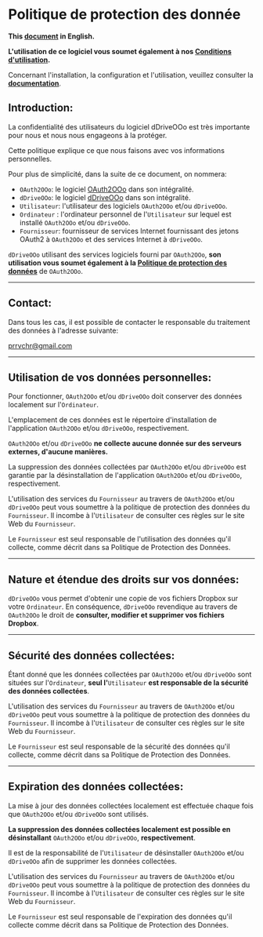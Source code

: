 <!--
╔════════════════════════════════════════════════════════════════════════════════════╗
║                                                                                    ║
║   Copyright (c) 2020-25 https://prrvchr.github.io                                  ║
║                                                                                    ║
║   Permission is hereby granted, free of charge, to any person obtaining            ║
║   a copy of this software and associated documentation files (the "Software"),     ║
║   to deal in the Software without restriction, including without limitation        ║
║   the rights to use, copy, modify, merge, publish, distribute, sublicense,         ║
║   and/or sell copies of the Software, and to permit persons to whom the Software   ║
║   is furnished to do so, subject to the following conditions:                      ║
║                                                                                    ║
║   The above copyright notice and this permission notice shall be included in       ║
║   all copies or substantial portions of the Software.                              ║
║                                                                                    ║
║   THE SOFTWARE IS PROVIDED "AS IS", WITHOUT WARRANTY OF ANY KIND,                  ║
║   EXPRESS OR IMPLIED, INCLUDING BUT NOT LIMITED TO THE WARRANTIES                  ║
║   OF MERCHANTABILITY, FITNESS FOR A PARTICULAR PURPOSE AND NONINFRINGEMENT.        ║
║   IN NO EVENT SHALL THE AUTHORS OR COPYRIGHT HOLDERS BE LIABLE FOR ANY             ║
║   CLAIM, DAMAGES OR OTHER LIABILITY, WHETHER IN AN ACTION OF CONTRACT,             ║
║   TORT OR OTHERWISE, ARISING FROM, OUT OF OR IN CONNECTION WITH THE SOFTWARE       ║
║   OR THE USE OR OTHER DEALINGS IN THE SOFTWARE.                                    ║
║                                                                                    ║
╚════════════════════════════════════════════════════════════════════════════════════╝
-->

# Politique de protection des donnée

**This [document][1] in English.**

**L'utilisation de ce logiciel vous soumet également à nos [Conditions d'utilisation][2].**

Concernant l'installation, la configuration et l'utilisation, veuillez consulter la **[documentation][3]**.

## Introduction:

La confidentialité des utilisateurs du logiciel dDriveOOo est très importante pour nous et nous nous engageons à la protéger.

Cette politique explique ce que nous faisons avec vos informations personnelles.

Pour plus de simplicité, dans la suite de ce document, on nommera:
- `OAuth2OOo`: le logiciel [OAuth2OOo][4] dans son intégralité.
- `dDriveOOo`: le logiciel [dDriveOOo][5] dans son intégralité.
- `Utilisateur`: l'utilisateur des logiciels `OAuth2OOo` et/ou `dDriveOOo`.
- `Ordinateur` : l'ordinateur personnel de l'`Utilisateur` sur lequel est installé `OAuth2OOo` et/ou `dDriveOOo`.
- `Fournisseur`: fournisseur de services Internet fournissant des jetons OAuth2 à `OAuth2OOo` et des services Internet à `dDriveOOo`.

`dDriveOOo` utilisant des services logiciels fourni par `OAuth2OOo`, **son utilisation vous soumet également à la [Politique de protection des données][6]** de `OAuth2OOo`.

___
## Contact:

Dans tous les cas, il est possible de contacter le responsable du traitement des données à l'adresse suivante:

prrvchr@gmail.com

___
## Utilisation de vos données personnelles:

Pour fonctionner, `OAuth2OOo` et/ou `dDriveOOo` doit conserver des données localement sur l'`Ordinateur`.

L'emplacement de ces données est le répertoire d'installation de l'application `OAuth2OOo` et/ou `dDriveOOo`, respectivement.

`OAuth2OOo` et/ou `dDriveOOo` **ne collecte aucune donnée sur des serveurs externes, d'aucune manières.**

La suppression des données collectées par `OAuth2OOo` et/ou `dDriveOOo` est garantie par la désinstallation de l'application `OAuth2OOo` et/ou `dDriveOOo`, respectivement.

L'utilisation des services du `Fournisseur` au travers de `OAuth2OOo` et/ou `dDriveOOo` peut vous soumettre à la politique de protection des données du `Fournisseur`. Il incombe à l'`Utilisateur` de consulter ces règles sur le site Web du `Fournisseur`.

Le `Fournisseur` est seul responsable de l'utilisation des données qu'il collecte, comme décrit dans sa Politique de Protection des Données.

___
## Nature et étendue des droits sur vos données:

`dDriveOOo` vous permet d'obtenir une copie de vos fichiers Dropbox sur votre `Ordinateur`. En conséquence, `dDriveOOo` revendique au travers de `OAuth2OOo` le droit de **consulter, modifier et supprimer vos fichiers Dropbox**.

___
## Sécurité des données collectées:

Étant donné que les données collectées par `OAuth2OOo` et/ou `dDriveOOo` sont situées sur l'`Ordinateur`, **seul l'**`Utilisateur` **est responsable de la sécurité des données collectées**.

L'utilisation des services du `Fournisseur` au travers de `OAuth2OOo` et/ou `dDriveOOo` peut vous soumettre à la politique de protection des données du `Fournisseur`. Il incombe à l'`Utilisateur` de consulter ces règles sur le site Web du `Fournisseur`.

Le `Fournisseur` est seul responsable de la sécurité des données qu'il collecte, comme décrit dans sa Politique de Protection des Données.

___
## Expiration des données collectées:

La mise à jour des données collectées localement est effectuée chaque fois que `OAuth2OOo` et/ou `dDriveOOo` sont utilisés.

**La suppression des données collectées localement est possible en désinstallant** `OAuth2OOo` et/ou `dDriveOOo`, **respectivement**.

Il est de la responsabilité de l'`Utilisateur` de désinstaller `OAuth2OOo` et/ou `dDriveOOo` afin de supprimer les données collectées.

L'utilisation des services du `Fournisseur` au travers de `OAuth2OOo` et/ou `dDriveOOo` peut vous soumettre à la politique de protection des données du `Fournisseur`. Il incombe à l'`Utilisateur` de consulter ces règles sur le site Web du `Fournisseur`.

Le `Fournisseur` est seul responsable de l'expiration des données qu'il collecte comme décrit dans sa Politique de Protection des Données.

[1]: <https://prrvchr.github.io/dDriveOOo/source/dDriveOOo/registration/PrivacyPolicy_en>
[2]: <https://prrvchr.github.io/dDriveOOo/source/dDriveOOo/registration/TermsOfUse_fr>
[3]: <https://prrvchr.github.io/dDriveOOo/README_fr>
[4]: <https://github.com/prrvchr/OAuth2OOo/releases/latest/download/OAuth2OOo.oxt>
[5]: <https://github.com/prrvchr/dDriveOOo/releases/latest/download/dDriveOOo.oxt>
[6]: <https://prrvchr.github.io/OAuth2OOo/source/OAuth2OOo/registration/PrivacyPolicy_fr>
